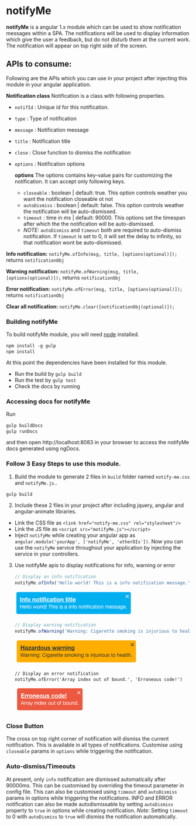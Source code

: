 # notifyMe

**notifyMe** is a angular 1.x module which can be used to show notification messages within a SPA. The notifications will be used to display information which give the user a feedback, but do not disturb them at the current work.
The notification will appear on top right side of the screen.


## APIs to consume:
Following are the APIs which you can use in your project after injecting this module in your angular application.

**Notification class**
Notification is a class with following properties.
- `notifId` : Unique id for this notification.
- `type` : Type of notification
- `message` : Notification message
- `title` : Notification title
- `close` : Close function to dismiss the notification
- `options` : Notification options

    **options**
    The options contains key-value pairs for customizing the notification. It can accept only following keys.
    - `closeable` : boolean | default: true. This option controls weather you want the notification closeable ot not
    - `autoDismiss` :  boolean | default: false. This option controls weather the notification will be auto-dismissed.
    - `timeout` : time in ms | default: 90000. This options set the timespan after which the the notification will be auto-dismissed.
    - *NOTE:* `autoDismiss` and `timeout` both are required to auto-dismiss notification. If `timeout` is set to 0, it will set the delay to infinity, so that notification wont be auto-dismissed.

**Info notification:**
`notifyMe.ofInfo(msg, title, [options(optional)]);`
returns `notificationObj`

**Warning notification:**
`notifyMe.ofWarning(msg, title, [options(optional)]);`
returns `notificationObj`

**Error notification:**
`notifyMe.ofError(msg, title, [options(optional)]);`
returns `notificationObj`

**Clear all notification:**
`notifyMe.clear([notificationObj(optional)]);`


### Building notifyMe

To build notifyMe module, you will need [node](http://nodejs.org) installed.

```
npm install -g gulp
npm install
```
At this point the dependencies have been installed for this module.
- Run the build by `gulp build`
- Run the test by `gulp test`
- Check the docs by running

### Accessing docs for notifyMe
Run
```
gulp buildDocs
gulp runDocs
```
and then open http://localhost:8083 in your browser to access the notifyMe docs generated using ngDocs.

### Follow 3 Easy Steps to use this module.

1. Build the module to generate 2 files in `build` folder named `notify-me.css` and `notifyMe.js`..
```
gulp build
```

2. Include these 2 files in your project after including jquery, angular and angular-animate libraries.
  - Link the CSS file as  `<link href="notify-me.css" rel="stylesheet"/>`
  - Link the JS file as  `<script src="motifyMe.js"></script>`
  - Inject `notifyMe` while creating your angular app as `angular.module('yourApp', ['notifyMe', 'otherDIs'])`. Now you can use the `notifyMe` service throughout your application by injecting the service in your controllers.

3. Use notifyMe apis to display notifications for info, warning or error
    ```js
    // Display an info notification
    notifyMe.ofInfo('Hello world! This is a info notification message.', 'Info notification title');
    ```
    ![alt text](img/notifyMe.ofInfo.png "Info notification")

    ```js
    // Display warning notification
    notifyMe.ofWarning('Warning: Cigarette smoking is injurious to health.', 'Hazardous warning')
    ```
    ![alt text](img/notifyMe.ofWarning.png "Warning notification")
    ```
    // Display an error notification
    notifyMe.ofError('Array index out of bound.', 'Erroneous code!')
    ```
    ![alt text](img/notifyMe.ofError.png "Error notification")
### Close Button

The cross on top right corner of notification will dismiss the current notification.
This is available in all types of notifications. Customise using `closeable` params in `options` while triggering the notification.

### Auto-dismiss/Timeouts
At present, only `info` notification are dismissed automatically after 90000ms.
This can be customised by overriding the timeout parameter in config file.
This can also be customised using `timeout` and `autoDismiss` params in options while triggering the notifications.
INFO and ERROR notification can also be made autodismissable by setting `autoDismiss` property to `true` in options while creating notification.
   *Note:* Setting `timeout` to 0 with `autoDismiss` to `true` will dismiss the notification automatically.
